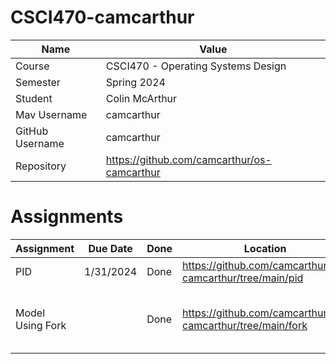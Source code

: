 # CSCI470-camcarthur

| Name  | Value |
| ------------- | ------------- |
| Course  | CSCI470 - Operating Systems Design  |
| Semester  | Spring 2024  |
| Student  | Colin McArthur  |
| Mav Username  | camcarthur  |
| GitHub Username  | camcarthur  |
| Repository  | https://github.com/camcarthur/os-camcarthur  |

# Assignments

| Assignment | Due Date | Done | Location | Notes |
| ---------- | -------- | ---- | -------- | ----- |
| PID | 1/31/2024 | Done | https://github.com/camcarthur/os-camcarthur/tree/main/pid | In Class Activity |
| Model Using Fork |  | Done | https://github.com/camcarthur/os-camcarthur/tree/main/fork |Simulate probabilities of a coin flip using fork|